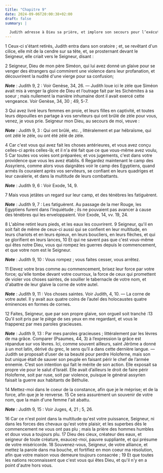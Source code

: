 ```yaml
---
title: "Chapitre 9"
date: 2024-09-06T20:00:38+02:00
draft: false
summary: |
  
  Judith adresse à Dieu sa prière, et implore son secours pour l’exécution du dessein qu’elle médite.
---
```



1 Ceux-ci s'étant retirés, Judith entra dans son oratoire ; et, se revêtant d'un cilice, elle mit de la cendre sur sa tête, et, se prosternant devant le Seigneur, elle criait vers le Seigneur, disant :


2 Seigneur, Dieu de mon père Siméon, qui lui avez donné un glaive pour se venger des étrangers qui commirent une violence dans leur profanation, et découvrirent la nudité d'une vierge pour sa confusion;

***Note*** :  Judith 9, 2 : Voir Genèse, 34, 26. ― Judith loue ici le zèle que Siméon avait mis à venger la gloire de Dieu et l’outrage fait par les Sichémites à sa soeur ; mais nullement la manière inhumaine dont il avait exercé cette vengeance. Voir Genèse, 34, 30 ; 49, 5-7.

3 Qui avez livré leurs femmes en proie, et leurs filles en captivité, et toutes leurs dépouilles en partage à vos serviteurs qui ont brûlé de zèle pour vous, venez, je vous prie. Seigneur mon Dieu, au secours de moi, veuve :

***Note*** :  Judith 9, 3 : Qui ont brûlé, etc. , littéralement et par hébraïsme, qui ont zélé le zèle, ou ont été zélé de zèle.

4 Car c'est vous qui avez fait les choses antérieures, et vous avez conçu celles-ci après celles-là; et il n'a été fait que ce que vous-même avez voulu, 5 Car toutes vos voies sont préparées; et vos jugements, c'est dans votre providence que vous les avez établis. 6 Regardez maintenant le camp des Assyriens, comme alors vous daignâtes voir le camp des Egyptiens, quand armés ils couraient après vos serviteurs, se confiant en leurs quadriges et leur cavalerie, et dans la multitude de leurs combattants.

***Note*** :  Judith 9, 6 : Voir Exode, 14, 9.

7 Mais vous jetâtes un regard sur leur camp, et des ténèbres les fatiguèrent.

***Note*** :  Judith 9, 7 : Les fatiguèrent. Au passage de la mer Rouge, les Egyptiens furent dans l’inquiétude ; ils ne pouvaient pas avancer à cause des ténèbres qui les enveloppaient. Voir Exode, 14, vv. 19, 24.

8 L'abîme retint leurs pieds, et les eaux les couvrirent. 9 Seigneur, qu'il en soit fait de même de ceux-ci aussi qui se confient en leur multitude, en leurs chariots et en leurs épieux, en leurs boucliers, en leurs flèches, et qui se glorifient en leurs lances, 10 Et qui ne savent pas que c'est vous-même qui êtes notre Dieu, vous qui rompez les guerres depuis le commencement, et que votre nom est le Seigneur.

***Note*** :  Judith 9, 10 : Vous rompez ; vous faites cesser, vous arrêtez.

11 Elevez votre bras comme au commencement, brisez leur force par votre force; qu'elle tombe devant votre courroux, la force de ceux qui promettent de violer vos choses saintes, de souiller le tabernacle de votre nom, et d'abattre de leur glaive la corne de votre autel.

***Note*** :  Judith 9, 11 : Vos choses saintes. Voir Judith, 4, 10. ― La corne de votre autel. Il y avait aux quatre coins de l’autel des holocaustes quatre éminences en formes de cornes.

12 Faites, Seigneur, que par son propre glaive, son orgueil soit tranché :13 Qu'il soit pris par le piège de ses yeux en me regardant, et vous le frapperez par mes paroles gracieuses.

***Note*** :  Judith 9, 13 : Par mes paroles gracieuses ; littéralement par les lèvres de ma grâce. Comparer (Psaumes, 44, 3) à l’expression la grâce est répandue sur vos lèvres. Ici, comme souvent ailleurs, saint Jérôme a donné à un mot latin, dérivé du grec, le sens qu’il a dans cette dernière langue. ― Judith se proposait d’user de sa beauté pour perdre Holoferne, mais son but unique était de sauver son peuple en faisant périr le chef de l’armée ennemie. C’est son intention qui fait le mérite de son action. Elle exposait sa propre vie pour le salut d’Israël. Elle avait d’ailleurs le droit de faire périr Holoferne, soit par ruse, soit par violence, puisque le général assyrien faisait la guerre aux habitants de Béthulie.

14 Mettez-moi dans le coeur de la constance, afin que je le méprise; et de la force, afin que je le renverse. 15 Ce sera assurément un souvenir de votre nom, que la main d'une femme l'ait abattu.

***Note*** :  Judith 9, 15 : Voir Juges, 4, 21 ; 5, 26.

16 Car ce n'est point dans la multitude qu'est votre puissance, Seigneur, ni dans les forces des chevaux qu'est votre plaisir, et les superbes dès le commencement ne vous ont pas plu ; mais la prière des hommes humbles et doux vous a toujours plu. 17 Dieu des cieux, créateur des eaux, et seigneur de toute créature, exaucez-moi, pauvre suppliante, et qui présume de votre miséricorde. 18 Souvenez-vous, Seigneur, de votre alliance, et mettez la parole dans ma bouche, et fortifiez en mon coeur ma résolution, afin que votre maison vous demeure toujours consacrée ; 19 Et que toutes les nations reconnaissent que c'est vous qui êtes Dieu, et qu'il n'y en a point d'autre hors vous.


